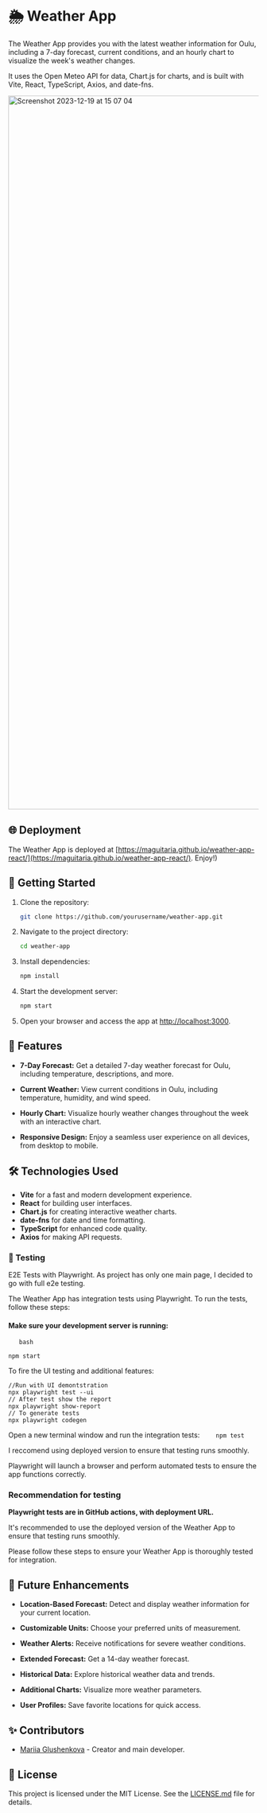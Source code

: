 # 🌦️ Weather App

The Weather App provides you with the latest weather information for Oulu, including a 7-day forecast, current conditions, and an hourly chart to visualize the week's weather changes.

 It uses the Open Meteo API for data, Chart.js for charts, and is built with Vite, React, TypeScript, Axios, and date-fns.
 
<img width="1435" alt="Screenshot 2023-12-19 at 15 07 04" src="https://github.com/maguitaria/weather-app-react/assets/112544437/349e15ba-f694-4fab-8e96-ce7428fdea12">

## 🌐 Deployment

The Weather App is deployed at [https://maguitaria.github.io/weather-app-react/](https://maguitaria.github.io/weather-app-react/). Enjoy!)

## 🚀 Getting Started

1. Clone the repository:
   ```bash
   git clone https://github.com/yourusername/weather-app.git
   ```

2. Navigate to the project directory:
   ```bash
   cd weather-app
   ```

3. Install dependencies:
   ```bash
   npm install
   ```

4. Start the development server:
   ```bash
   npm start
   ```

5. Open your browser and access the app at [http://localhost:3000](http://localhost:3000).

## 🌟 Features

- **7-Day Forecast:** Get a detailed 7-day weather forecast for Oulu, including temperature, descriptions, and more.

- **Current Weather:** View current conditions in Oulu, including temperature, humidity, and wind speed.

- **Hourly Chart:** Visualize hourly weather changes throughout the week with an interactive chart.

- **Responsive Design:** Enjoy a seamless user experience on all devices, from desktop to mobile.


## 🛠️ Technologies Used

- **Vite** for a fast and modern development experience.
- **React** for building user interfaces.
- **Chart.js** for creating interactive weather charts.
- **date-fns** for date and time formatting.
- **TypeScript** for enhanced code quality.
- **Axios** for making API requests.

### 📝 Testing
E2E Tests with Playwright.
As project has only one main page, I decided to go with full e2e testing.

The Weather App has integration tests using Playwright. To run the tests, follow these steps:

####    Make sure your development server is running:
```
   bash

npm start
```
To fire the UI testing and additional features:
```
//Run with UI demontstration
npx playwright test --ui 
// After test show the report
npx playwright show-report
// To generate tests
npx playwright codegen

```
Open a new terminal window and run the integration tests:
```    npm test```
 
I reccomend using deployed version to ensure that testing runs smoothly.


Playwright will launch a browser and perform automated tests to ensure the app functions correctly.

### Recommendation for testing
**Playwright tests are in GitHub actions, with deployment URL.**

  It's recommended to use the deployed version of the Weather App to ensure that testing runs smoothly.

Please follow these steps to ensure your Weather App is thoroughly tested for integration.

## 🚀 Future Enhancements

- **Location-Based Forecast:** Detect and display weather information for your current location.

- **Customizable Units:** Choose your preferred units of measurement.

- **Weather Alerts:** Receive notifications for severe weather conditions.

- **Extended Forecast:** Get a 14-day weather forecast.

- **Historical Data:** Explore historical weather data and trends.

- **Additional Charts:** Visualize more weather parameters.

- **User Profiles:** Save favorite locations for quick access.

## ✨ Contributors

- [Mariia Glushenkova](https://github.com/maguitaria) - Creator and main developer.

## 📝 License

This project is licensed under the MIT License. See the [LICENSE.md](LICENSE.md) file for details.

